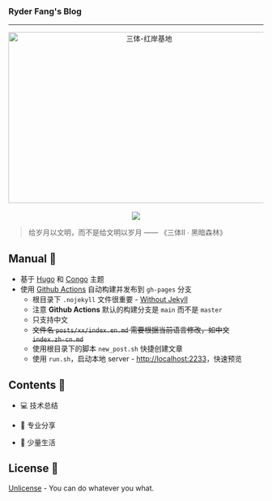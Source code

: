 ### Ryder Fang's Blog
---
<div align=center>
<img src="https://img.alicdn.com/tfs/TB16dZHmHj1gK0jSZFOXXc7GpXa-1080-673.jpg" width="540" height="337" alt="三体-红岸基地" />
</div>
<br>

<div align='center'>
<img src="https://github.com/ryderfang/ryderfang.github.io/actions/workflows/gh-deploy.yml/badge.svg" />
<p>
</div>

> 给岁月以文明，而不是给文明以岁月 —— 《三体Ⅱ ∙ 黑暗森林》

## Manual 📜
* 基于 [Hugo](https://gohugo.io/) 和 [Congo](https://github.com/jpanther/congo) 主题
* 使用 [Github Actions](https://github.com/ryderfang/ryderfang.github.io/blob/main/.github/workflows/gh-deploy.yml) 自动构建并发布到 `gh-pages` 分支
  - 根目录下 `.nojekyll` 文件很重要 - [Without Jekyll](https://github.blog/2009-12-29-bypassing-jekyll-on-github-pages/)
  - 注意 **Github Actions** 默认的构建分支是 `main` 而不是 `master`
  - 只支持中文
  - ~~文件名 `posts/xx/index.en.md` 需要根据当前语言修改，如中文 `index.zh-cn.md`~~
  - 使用根目录下的脚本 `new_post.sh` 快捷创建文章
  - 使用 `run.sh`，启动本地 server - [http://localhost:2233](http://localhost:2233)，快速预览
## Contents 🚀

* 💻 技术总结

* 📜 专业分享

* 📝 少量生活

## License 📕

[Unlicense](https://en.wikipedia.org/wiki/Unlicense) - You can do whatever you what.

